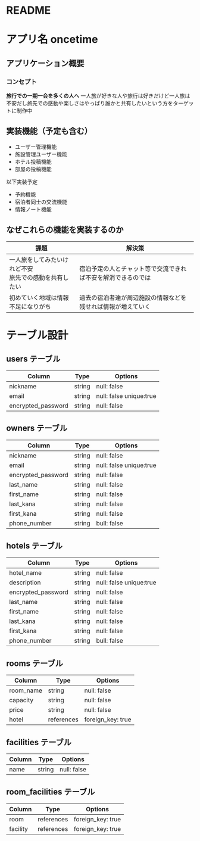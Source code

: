 # README

# アプリ名 oncetime

## アプリケーション概要
### コンセプト
**旅行での一期一会を多くの人へ**
一人旅が好きな人や旅行は好きだけど一人旅は不安だし旅先での感動や楽しさはやっぱり誰かと共有したいという方をターゲットに制作中

## 実装機能（予定も含む）
- ユーザー管理機能
- 施設管理ユーザー機能
- ホテル投稿機能
- 部屋の投稿機能

以下実装予定
- 予約機能
- 宿泊者同士の交流機能
- 情報ノート機能

## なぜこれらの機能を実装するのか

| 課題                                             | 解決策                                             |
| ----------------------------------------------- | ------------------------------------------------- |
| 一人旅をしてみたいけれど不安<br>旅先での感動を共有したい | 宿泊予定の人とチャット等で交流できれば不安を解消できるのでは|
| 初めていく地域は情報不足になりがち                    | 過去の宿泊者達が周辺施設の情報などを残せれば情報が増えていく|

# テーブル設計

## users テーブル

| Column               | Type   | Options                  |
| -------------------- | ------ | ------------------------ |
| nickname             | string | null: false              |
| email                | string | null: false  unique:true |
| encrypted_password   | string | null: false              |


## owners テーブル

| Column               | Type   | Options                  |
| -------------------- | ------ | ------------------------ |
| nickname             | string | null: false              |
| email                | string | null: false  unique:true |
| encrypted_password   | string | null: false              |
| last_name            | string | null: false              |
| first_name           | string | null: false              |
| last_kana            | string | null: false              |
| first_kana           | string | null: false              |
| phone_number         | string | bull: false              |

## hotels テーブル

| Column               | Type   | Options                  |
| -------------------- | ------ | ------------------------ |
| hotel_name           | string | null: false              |
| description          | string | null: false  unique:true |
| encrypted_password   | string | null: false              |
| last_name            | string | null: false              |
| first_name           | string | null: false              |
| last_kana            | string | null: false              |
| first_kana           | string | null: false              |
| phone_number         | string | bull: false              |

## rooms テーブル

| Column               | Type        | Options                  |
| -------------------- | ------      | -------------------------|
| room_name            | string      | null: false              |
| capacity             | string      | null: false              |
| price                | string      | null: false              |
| hotel                | references  | foreign_key: true        |


## facilities テーブル

| Column               | Type        | Options                  |
| -------------------- | ------      | -------------------------|
| name                 | string      | null: false              |

## room_facilities テーブル

| Column               | Type        | Options                  |
| -------------------- | ------      | -------------------------|
| room                 | references  | foreign_key: true        |
| facility             | references  | foreign_key: true        |
